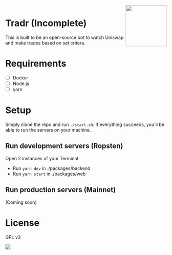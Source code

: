 <img src="https://i.imgur.com/7ANBiRp.png" align="right" height="128px" width="128px">

# Tradr (Incomplete)
This is built to be an open-source bot to watch Uniswap and make trades based on set critera.

# Requirements
- [ ] Docker
- [ ] Node.js
- [ ] yarn

# Setup
Simply clone the repo and run `./start.sh`. If everything succeeds, you'll be able to run the servers on your machine.

## Run development servers (Ropsten)
Open 2 instances of your Terminal
- Run `yarn dev` in ./packages/backend
- Run `yarn start` in ./packages/web

## Run production servers (Mainnet)
(Coming soon)

# License
GPL v3

<img src="https://i.imgur.com/sFV78Mu.png" />
